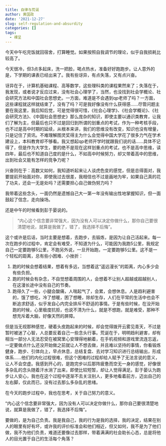 ```yaml
---
title: 自律与荒诞
author: 黄国政
date: '2021-12-27'
slug: self-regulation-and-absurdity
categories: []
tags:
  - 裸呈
---
```


<!--more-->

今天中午吃完饭就回宿舍，打算睡觉。如果按照自我调节的理论，似乎自我损耗比较高了。

今天很冷，但3点多起床，洗一把脸，喝点热水，准备好好跑跑步。让人意外的是，下学期的课表已经出来了。我有些讶异，有点失落，又有点兴奋。

讶异在于，计算机基础课程、高等数学，这些理科类的课程果然来了；失落在于，我发现，或者说才反应过来，没有社会心理学了，当然，也没找到社会学概论、社会研究方法和中国社会思想史。一方面，难道是不会遇到qp老师了吗？一方面，这些课程就这样就结束了，没有了吗？可是我好像没有什么获得感……尽管问题主要在我这里，我后知后觉，可是觉得很可惜，《社会心理学》、《社会学概论》、《社会研究方法》、《中国社会思想史》那么庞杂的知识，即使主要以通识类教育，让我们了解为主，但最后也只不过是回归到所谓的划重点的考试，作为一种考核手段，也不过是高中时期的延续，从根本来讲，我们的思维没有改变，知识也没有增量，只是记住了资讯。不难理解图灵奖得主为什么会觉得中国大学花了很多力气在学术建设上，本科教育却不够看。我又想起qp老师开学时就跟我们说的话……具体不记得了，但是作为大学生，要的绝不是现在这样划重点的考试，也不是高中思维，读四年，最后也不知道自己度的是什么，不如高中时候努力，却又带着高中的思维，出到社会又能有怎样的竞争力呢？

兴奋则在于：高数又如何，我知道听起来让人谈虎色变的感觉，但是总得面对，我要提前开始面对你，即使我过去很差，我相信也不过是画地为牢，如果自己真的花了功夫，还会一无是处吗？还需要担心自己做伪努力吗？

我带着这些念头，一面仍然是遗憾自己大一第一年没有输出性地掌握知识，但一面鼓起了信念，走向操场。

还是中午的时候看到彭于晏说的。

> “内心这个信念要非常强大，因为没有人可以决定你做什么，那你自己要很清楚地说，就算是我做了，错了，我选择不后悔”。

这个或许是后话，当时主要是想着，去跑步，去锻炼，是因为让自己活起来。每一次在跑步的过程中，肯定会有难受，不知道为什么，可能因为我跑5公里，我规定自己一定要跑够5公里，不跑另外说，一旦开始跑，一定要跑够5公里。这不是一个轻松的距离，总有些小困难、小挫折：

1. 跑的时候会想着结果，想着有多远，当想着这“遥远漫长”的距离，内心多少会有些负担。
2. 跑的时候会有杂念，不自觉想着周围的人，会想着不让别人超越或超越别人，在这漫长途中没有自己的节奏。
3. 跑得久了一些，小腿会酸痛，人喘起气了，会累，会想休息。人是趋利避害的，饿了想吃，冷了想暖，困了想睡，除却生存，人们在平常的生活中也会不断追求舒适，似乎发自心内完全排斥不舒适的事情。于是有些时候，在没开始跑的时候，心里极度抗拒，也说不清为什么，就是不想跑，就是难受，那种不想充斥着大脑，好像天然的屏障。

但是当无视那种感觉，硬着头皮跑起来的时候，却会觉得拨开云雾见青天，不过是暂时被迷了心智，人总要反着自己一些念头行事。荒诞在于，明明趋利避害，却有相当一部分人无法忍受在被窝里心安理得地躺着，在手机视频和游戏里流连忘返，一定要做点什么还没开始做之前就让人不想去做，并且难以坚持的事情，你看锻炼健身，跑步、引体向上，早点休息，总结复盘、去对学习知识进行总结输出，形成体系……他们的内化过程很难，但这个困难的过程却给人赋予了无法言说的意义，让人不会空虚。我感到开心的，是跑完步以后那阵疲惫而空无一身的感觉，好像很多杂乱的念头随着汗水淌了出来，即使比较短暂，却让人觉得满足。彭于晏认为跑步让人安心，我也在这个过程中逐渐不去关注别人，更多地看着前方，迈出自己的左右脚，仅此而已，没有过去那么多杂乱的思绪。

在今天的跑步过程中，我也在思考，关于自己努力的意义。

“内心这个信念要非常强大，因为没有人可以决定你做什么，那你自己要很清楚地说，就算是我做了，错了，我选择不后悔”。

要做的，是为自己负责。我是我自己，我的行为是我的选择，我的决定，结果在别人的眼里有好有坏，或许我的评价标准会和他们相近，但又如何，我不是为了他们做，我不为他们负责，难道还要像过去那样，带着满满的社会助长心态，总是将他人的目光置于自己的生活每个角落？